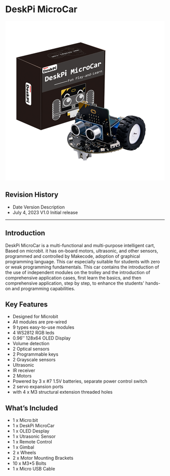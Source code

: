 # DeskPi MicroCar 
![MicroCar](./DP-0021-01.jpg)

## Revision History

* Date	Version	Description
* July 4, 2023	V1.0	Initial release

----
## Introduction

DeskPi MicroCar is a multi-functional and multi-purpose intelligent cart, Based on microbit. 
it has on-board motors, ultrasonic, and other sensors, programmed and controlled by Makecode, adoption of graphical programming language. This car especially suitable for students with zero or weak programming fundamentals. This car contains the introduction of the use of independent modules on the trolley and the introduction of comprehensive application cases, first learn the basics, and then comprehensive application, step by step, to enhance the students' hands-on and programming capabilities.

## Key Features

* Designed for Microbit
* All modules are pre-wired
* 9 types easy-to-use modules
* 4 WS2812 RGB leds
* 0.96’’ 128x64 OLED Display
* Volume detection
* 2 Optical sensors
* 2 Programmable keys
* 2 Grayscale sensors
* Ultrasonic
* IR receiver
* 2 Motors
* Powered by 3 x #7 1.5V batteries, separate power control switch
* 2 servo expansion ports
* with 4 x M3 structural extension threaded holes

## What’s Included

* 1 x Micro:bit
* 1 x DeskPi MicroCar
* 1 x OLED Desplay
* 1 x Utrasonic Sensor
* 1 x Remote Control
* 1 x Gimbal
* 2 x Wheels
* 2 x Motor Mounting Brackets
* 10 x M3*5 Bolts
* 1 x Micro USB Cable
